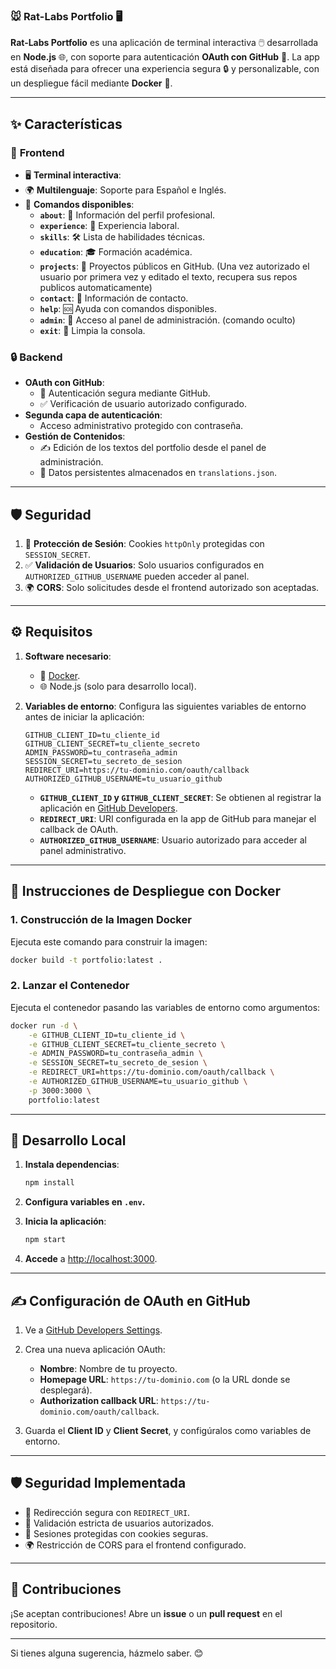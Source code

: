 ### 🐭 **Rat-Labs Portfolio** 🖥️

**Rat-Labs Portfolio** es una aplicación de terminal interactiva 🖱️ desarrollada en **Node.js** 🌐, con soporte para autenticación **OAuth con GitHub** 🔑. La app está diseñada para ofrecer una experiencia segura 🔒 y personalizable, con un despliegue fácil mediante **Docker** 🐳.

---

## ✨ **Características**

### 🎨 **Frontend**
- 🖥️ **Terminal interactiva**: 
- 🌍 **Multilenguaje**: Soporte para Español e Inglés.
- 💬 **Comandos disponibles**:
  - **`about`**: 📝 Información del perfil profesional.
  - **`experience`**: 💼 Experiencia laboral.
  - **`skills`**: 🛠️ Lista de habilidades técnicas.
  - **`education`**: 🎓 Formación académica.
  - **`projects`**: 📂 Proyectos públicos en GitHub. (Una vez autorizado el usuario por primera vez y editado el texto, recupera sus repos publicos automaticamente)
  - **`contact`**: 📧 Información de contacto.
  - **`help`**: 🆘 Ayuda con comandos disponibles.
  - **`admin`**: 🔐 Acceso al panel de administración. (comando oculto)
  - **`exit`**: 🚪 Limpia la consola.

### 🔒 **Backend**
- **OAuth con GitHub**:
  - 🚀 Autenticación segura mediante GitHub.
  - ✅ Verificación de usuario autorizado configurado.
- **Segunda capa de autenticación**:
  - Acceso administrativo protegido con contraseña.
- **Gestión de Contenidos**:
  - ✍️ Edición de los textos del portfolio desde el panel de administración.
  - 📁 Datos persistentes almacenados en `translations.json`.

---

## 🛡️ **Seguridad**
1. 🔐 **Protección de Sesión**: Cookies `httpOnly` protegidas con `SESSION_SECRET`.
2. ✅ **Validación de Usuarios**: Solo usuarios configurados en `AUTHORIZED_GITHUB_USERNAME` pueden acceder al panel.
3. 🌍 **CORS**: Solo solicitudes desde el frontend autorizado son aceptadas.

---

## ⚙️ **Requisitos**

1. **Software necesario**:
   - 🐳 [Docker](https://www.docker.com/).
   - 🌐 Node.js (solo para desarrollo local).

2. **Variables de entorno**:
   Configura las siguientes variables de entorno antes de iniciar la aplicación:

   ```env
   GITHUB_CLIENT_ID=tu_cliente_id
   GITHUB_CLIENT_SECRET=tu_cliente_secreto
   ADMIN_PASSWORD=tu_contraseña_admin
   SESSION_SECRET=tu_secreto_de_sesion
   REDIRECT_URI=https://tu-dominio.com/oauth/callback
   AUTHORIZED_GITHUB_USERNAME=tu_usuario_github
   ```

   - **`GITHUB_CLIENT_ID` y `GITHUB_CLIENT_SECRET`**: Se obtienen al registrar la aplicación en [GitHub Developers](https://github.com/settings/developers).
   - **`REDIRECT_URI`**: URI configurada en la app de GitHub para manejar el callback de OAuth.
   - **`AUTHORIZED_GITHUB_USERNAME`**: Usuario autorizado para acceder al panel administrativo.

---

## 🐳 **Instrucciones de Despliegue con Docker**

### **1. Construcción de la Imagen Docker**
Ejecuta este comando para construir la imagen:

```bash
docker build -t portfolio:latest .
```

### **2. Lanzar el Contenedor**
Ejecuta el contenedor pasando las variables de entorno como argumentos:

```bash
docker run -d \
    -e GITHUB_CLIENT_ID=tu_cliente_id \
    -e GITHUB_CLIENT_SECRET=tu_cliente_secreto \
    -e ADMIN_PASSWORD=tu_contraseña_admin \
    -e SESSION_SECRET=tu_secreto_de_sesion \
    -e REDIRECT_URI=https://tu-dominio.com/oauth/callback \
    -e AUTHORIZED_GITHUB_USERNAME=tu_usuario_github \
    -p 3000:3000 \
    portfolio:latest
```

---

## 🔧 **Desarrollo Local**

1. **Instala dependencias**:

   ```bash
   npm install
   ```

2. **Configura variables en `.env`.**

3. **Inicia la aplicación**:

   ```bash
   npm start
   ```

4. **Accede** a [http://localhost:3000](http://localhost:3000).

---

## ✍️ **Configuración de OAuth en GitHub**

1. Ve a [GitHub Developers Settings](https://github.com/settings/developers).
2. Crea una nueva aplicación OAuth:
   - **Nombre**: Nombre de tu proyecto.
   - **Homepage URL**: `https://tu-dominio.com` (o la URL donde se desplegará).
   - **Authorization callback URL**: `https://tu-dominio.com/oauth/callback`.

3. Guarda el **Client ID** y **Client Secret**, y configúralos como variables de entorno.

---

## 🛡️ **Seguridad Implementada**
- 🚦 Redirección segura con `REDIRECT_URI`.
- 🔐 Validación estricta de usuarios autorizados.
- 🍪 Sesiones protegidas con cookies seguras.
- 🌍 Restricción de CORS para el frontend configurado.

---

## 🤝 **Contribuciones**
¡Se aceptan contribuciones! Abre un **issue** o un **pull request** en el repositorio. 


---

Si tienes alguna sugerencia, házmelo saber. 😊
